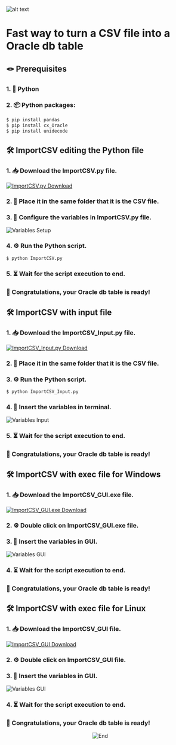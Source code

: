 ![alt text](./Assets/csv_to_oracle_table.png)

# Fast way to turn a CSV file into a Oracle db table

## 🪢 Prerequisites

### 1. 🐍 Python

### 2. 📦 Python packages:

~~~Bash
$ pip install pandas
$ pip install cx_Oracle
$ pip install unidecode
~~~

## 🛠️ ImportCSV editing the Python file

### 1. 📥 Download the ImportCSV.py file.

<a href="https://github.com/gabrielquenu/csv_to_oracle_table/releases/download/Release/ImportCSV.py"><img alt="ImportCSV.py Download" src="./Assets/ImportCSV_py.png"></a>

### 2. 📑 Place it in the same folder that it is the CSV file.

### 3. 📝 Configure the variables in ImportCSV.py file.

![Variables Setup](./Assets/variables_setup.png)

### 4. ⚙️ Run the Python script.

~~~Bash
$ python ImportCSV.py
~~~

### 5. ⏳ Wait for the script execution to end.

### 🎉 Congratulations, your Oracle db table is ready!

## 🛠️ ImportCSV with input file

### 1. 📥 Download the ImportCSV_Input.py file.

<a href="https://github.com/gabrielquenu/csv_to_oracle_table/releases/download/Release/ImportCSV_Input.py"><img alt="ImportCSV_Input.py Download" src="./Assets/ImportCSV_Input_py.png"></a>

### 2. 📑 Place it in the same folder that it is the CSV file.

### 3. ⚙️ Run the Python script.

~~~Bash
$ python ImportCSV_Input.py
~~~

### 4. 📝 Insert the variables in terminal.

![Variables Input](./Assets/variables_input.png)

### 5. ⏳ Wait for the script execution to end.

### 🎉 Congratulations, your Oracle db table is ready!

## 🛠️ ImportCSV with exec file for Windows

### 1. 📥 Download the ImportCSV_GUI.exe file.

<a href="https://github.com/gabrielquenu/csv_to_oracle_table/releases/download/Release/ImportCSV_GUI.exe"><img alt="ImportCSV_GUI.exe Download" src="./Assets/ImportCSV_GUI_exe.png"></a>

### 2. ⚙️ Double click on ImportCSV_GUI.exe file.

### 3. 📝 Insert the variables in GUI.

![Variables GUI](./Assets/GUI.png)

### 4. ⏳ Wait for the script execution to end.

### 🎉 Congratulations, your Oracle db table is ready!

## 🛠️ ImportCSV with exec file for Linux

### 1. 📥 Download the ImportCSV_GUI file.

<a href="https://github.com/gabrielquenu/csv_to_oracle_table/releases/download/Release/ImportCSV_GUI"><img alt="ImportCSV_GUI Download" src="./Assets/ImportCSV_GUI.png"></a>

### 2. ⚙️ Double click on ImportCSV_GUI file.

### 3. 📝 Insert the variables in GUI.

![Variables GUI](./Assets/GUI.png)

### 4. ⏳ Wait for the script execution to end.

### 🎉 Congratulations, your Oracle db table is ready!


<p align="center">
  <img alt="End" src="./Assets/gem.png">
</p>  